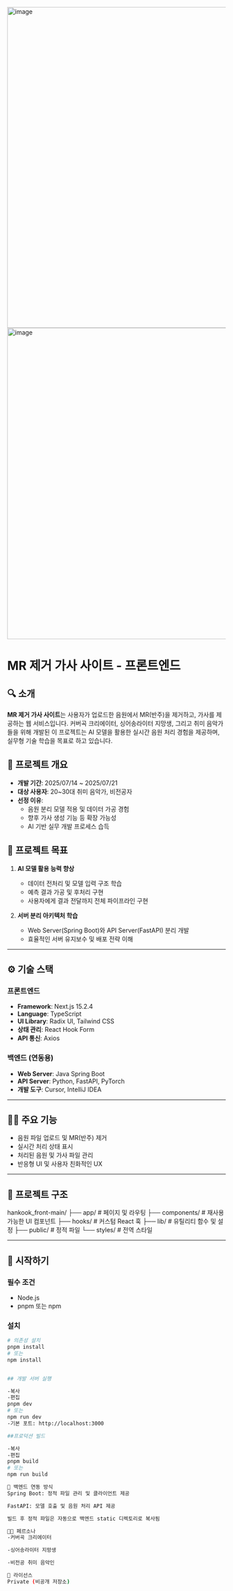 <img width="1102" height="738" alt="image" src="https://github.com/user-attachments/assets/5b6f0f6b-3dd0-4022-b923-a781104da7f1" /> <img width="1065" height="716" alt="image" src="https://github.com/user-attachments/assets/2889b865-17aa-4970-a239-c0155f3430e3" />


# MR 제거 가사 사이트 - 프론트엔드

## 🔍 소개  
**MR 제거 가사 사이트**는 사용자가 업로드한 음원에서 MR(반주)을 제거하고, 가사를 제공하는 웹 서비스입니다. 커버곡 크리에이터, 싱어송라이터 지망생, 그리고 취미 음악가들을 위해 개발된 이 프로젝트는 AI 모델을 활용한 실시간 음원 처리 경험을 제공하며, 실무형 기술 학습을 목표로 하고 있습니다.

## 📅 프로젝트 개요  
- **개발 기간**: 2025/07/14 ~ 2025/07/21  
- **대상 사용자**: 20~30대 취미 음악가, 비전공자  
- **선정 이유**:  
  - 음원 분리 모델 적용 및 데이터 가공 경험  
  - 향후 가사 생성 기능 등 확장 가능성  
  - AI 기반 실무 개발 프로세스 습득  

## 🎯 프로젝트 목표  
1. **AI 모델 활용 능력 향상**
   - 데이터 전처리 및 모델 입력 구조 학습  
   - 예측 결과 가공 및 후처리 구현  
   - 사용자에게 결과 전달까지 전체 파이프라인 구현  

2. **서버 분리 아키텍처 학습**
   - Web Server(Spring Boot)와 API Server(FastAPI) 분리 개발  
   - 효율적인 서버 유지보수 및 배포 전략 이해  

---

## ⚙️ 기술 스택  

### 프론트엔드  
- **Framework**: Next.js 15.2.4  
- **Language**: TypeScript  
- **UI Library**: Radix UI, Tailwind CSS  
- **상태 관리**: React Hook Form  
- **API 통신**: Axios  

### 백엔드 (연동용)  
- **Web Server**: Java Spring Boot  
- **API Server**: Python, FastAPI, PyTorch  
- **개발 도구**: Cursor, IntelliJ IDEA  

---

## 🧑‍🎤 주요 기능  
- 음원 파일 업로드 및 MR(반주) 제거  
- 실시간 처리 상태 표시  
- 처리된 음원 및 가사 파일 관리  
- 반응형 UI 및 사용자 친화적인 UX  

---

## 📁 프로젝트 구조  
hankook_front-main/
├── app/ # 페이지 및 라우팅
├── components/ # 재사용 가능한 UI 컴포넌트
├── hooks/ # 커스텀 React 훅
├── lib/ # 유틸리티 함수 및 설정
├── public/ # 정적 파일
└── styles/ # 전역 스타일


---

## 🚀 시작하기  

### 필수 조건  
- Node.js  
- pnpm 또는 npm  

### 설치  
```bash
# 의존성 설치
pnpm install
# 또는
npm install


## 개발 서버 실행

-복사
-편집
pnpm dev
# 또는
npm run dev
-기본 포트: http://localhost:3000

##프로덕션 빌드

-복사
-편집
pnpm build
# 또는
npm run build

🔗 백엔드 연동 방식
Spring Boot: 정적 파일 관리 및 클라이언트 제공

FastAPI: 모델 호출 및 음원 처리 API 제공

빌드 후 정적 파일은 자동으로 백엔드 static 디렉토리로 복사됨

🧑‍💻 페르소나
-커버곡 크리에이터

-싱어송라이터 지망생

-비전공 취미 음악인

📄 라이선스
Private (비공개 저장소)


